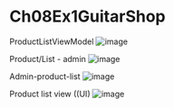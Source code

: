 # Ch08Ex1GuitarShop
ProductListViewModel
 ![image](https://user-images.githubusercontent.com/49316508/156823582-8a7ccd5b-e7e9-490c-acbb-829a146f5925.png)


Product/List - admin
 ![image](https://user-images.githubusercontent.com/49316508/156823616-0878a7ba-7982-4835-95d5-8da9c3daed29.png)

Admin-product-list
![image](https://user-images.githubusercontent.com/49316508/156823641-d5c7f820-8180-4ef3-a597-577317902f0c.png)

Product list view ((UI)
 ![image](https://user-images.githubusercontent.com/49316508/156823659-5b508a39-f4c3-49dc-996a-2a7b07d4f074.png)

